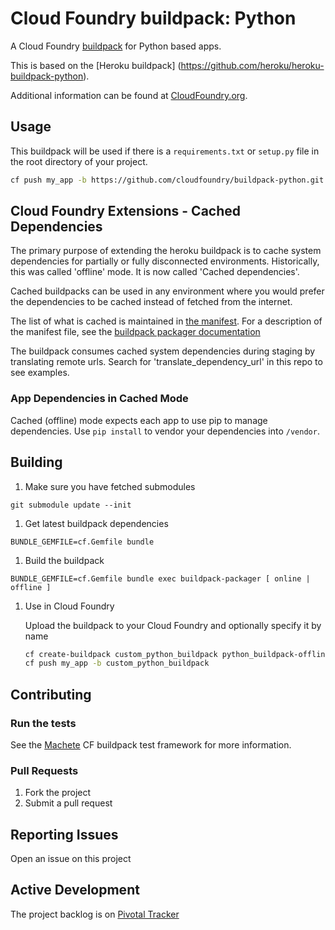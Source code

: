 # Cloud Foundry buildpack: Python

A Cloud Foundry [buildpack](http://docs.cloudfoundry.org/buildpacks/) for Python based apps.

This is based on the [Heroku buildpack] (https://github.com/heroku/heroku-buildpack-python).

Additional information can be found at [CloudFoundry.org](http://docs.cloudfoundry.org/buildpacks/).

## Usage

This buildpack will be used if there is a `requirements.txt` or `setup.py` file in the root directory of your project.

```bash
cf push my_app -b https://github.com/cloudfoundry/buildpack-python.git
```

## Cloud Foundry Extensions - Cached Dependencies

The primary purpose of extending the heroku buildpack is to cache system dependencies for partially or fully disconnected environments.
Historically, this was called 'offline' mode.
It is now called 'Cached dependencies'.

Cached buildpacks can be used in any environment where you would prefer the dependencies to be cached instead of fetched from the internet.

The list of what is cached is maintained in [the manifest](manifest.yml). For a description of the manifest file, see the [buildpack packager documentation](https://github.com/cf-buildpacks/buildpack-packager/blob/master/README.md#manifest)

The buildpack consumes cached system dependencies during staging by translating remote urls. Search for 'translate_dependency_url' in this repo to see examples.

### App Dependencies in Cached Mode
Cached (offline) mode expects each app to use pip to manage dependencies. Use `pip install` to vendor your dependencies into `/vendor`.

## Building

1. Make sure you have fetched submodules

  ```shell
  git submodule update --init
  ```

1. Get latest buildpack dependencies
  ```shell
  BUNDLE_GEMFILE=cf.Gemfile bundle
  ```

1. Build the buildpack

  ```shell
  BUNDLE_GEMFILE=cf.Gemfile bundle exec buildpack-packager [ online | offline ]
  ```

1. Use in Cloud Foundry

    Upload the buildpack to your Cloud Foundry and optionally specify it by name

    ```bash
    cf create-buildpack custom_python_buildpack python_buildpack-offline-custom.zip 1
    cf push my_app -b custom_python_buildpack
    ```

## Contributing

### Run the tests

See the [Machete](https://github.com/cf-buildpacks/machete) CF buildpack test framework for more information.


### Pull Requests

1. Fork the project
1. Submit a pull request

## Reporting Issues

Open an issue on this project

## Active Development

The project backlog is on [Pivotal Tracker](https://www.pivotaltracker.com/projects/1042066)
